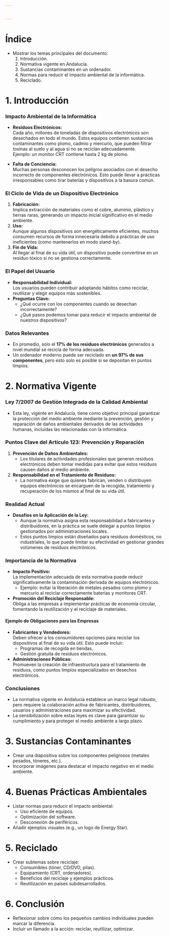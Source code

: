 ```yaml
---


---
```


<h1 id="índice"><strong>Índice</strong></h1>
<ul>
<li>Mostrar los temas principales del documento:
<ol>
<li>Introducción.</li>
<li>Normativa vigente en Andalucía.</li>
<li>Sustancias contaminantes en un ordenador.</li>
<li>Normas para reducir el impacto ambiental de la informática.</li>
<li>Reciclado.</li>
</ol>
</li>
</ul>
<h1 id="introducción"><strong>1. Introducción</strong></h1>
<h3 id="impacto-ambiental-de-la-informática"><strong>Impacto Ambiental de la Informática</strong></h3>
<ul>
<li>
<p><strong>Residuos Electrónicos:</strong><br>
Cada año, millones de toneladas de dispositivos electrónicos son desechados en todo el mundo. Estos equipos contienen sustancias contaminantes como plomo, cadmio y mercurio, que pueden filtrar toxinas al suelo y al agua si no se reciclan adecuadamente.<br>
Ejemplo: un monitor CRT contiene hasta 2 kg de plomo.</p>
</li>
<li>
<p><strong>Falta de Conciencia:</strong><br>
Muchas personas desconocen los peligros asociados con el desecho incorrecto de componentes electrónicos. Esto puede llevar a prácticas irresponsables como tirar baterías y dispositivos a la basura común.</p>
</li>
</ul>
<h3 id="el-ciclo-de-vida-de-un-dispositivo-electrónico"><strong>El Ciclo de Vida de un Dispositivo Electrónico</strong></h3>
<ol>
<li><strong>Fabricación:</strong><br>
Implica extracción de materiales como el cobre, aluminio, plástico y tierras raras, generando un impacto inicial significativo en el medio ambiente.</li>
<li><strong>Uso:</strong><br>
Aunque algunos dispositivos son energéticamente eficientes, muchos consumen recursos de forma innecesaria debido a prácticas de uso ineficientes (como mantenerlos en modo stand-by).</li>
<li><strong>Fin de Vida:</strong><br>
Al llegar al final de su vida útil, un dispositivo puede convertirse en un residuo tóxico si no se gestiona correctamente.</li>
</ol>
<h3 id="el-papel-del-usuario"><strong>El Papel del Usuario</strong></h3>
<ul>
<li><strong>Responsabilidad Individual:</strong><br>
Los usuarios pueden contribuir adoptando hábitos como reciclar, reutilizar y elegir equipos más sostenibles.</li>
<li><strong>Preguntas Clave:</strong>
<ul>
<li>¿Qué ocurre con los componentes cuando se desechan incorrectamente?</li>
<li>¿Qué pasos podemos tomar para reducir el impacto ambiental de nuestros dispositivos?</li>
</ul>
</li>
</ul>
<h3 id="datos-relevantes"><strong>Datos Relevantes</strong></h3>
<ul>
<li>En promedio, solo el <strong>17% de los residuos electrónicos</strong> generados a nivel mundial se recicla de forma adecuada.</li>
<li>Un ordenador moderno puede ser reciclado en <strong>un 97% de sus componentes</strong>, pero esto solo es posible si se depositan en puntos limpios.</li>
</ul>
<h1 id="normativa-vigente"><strong>2. Normativa Vigente</strong></h1>
<h3 id="ley-72007-de-gestión-integrada-de-la-calidad-ambiental"><strong>Ley 7/2007 de Gestión Integrada de la Calidad Ambiental</strong></h3>
<ul>
<li>Esta ley, vigente en Andalucía, tiene como objetivo principal garantizar la protección del medio ambiente mediante la prevención, gestión y reparación de daños ambientales derivados de las actividades humanas, incluidas las relacionadas con la informática.</li>
</ul>
<h3 id="puntos-clave-del-artículo-123-prevención-y-reparación"><strong>Puntos Clave del Artículo 123: Prevención y Reparación</strong></h3>
<ol>
<li><strong>Prevención de Daños Ambientales:</strong>
<ul>
<li>Los titulares de actividades profesionales que generen residuos electrónicos deben tomar medidas para evitar que estos residuos causen daños al medio ambiente.</li>
</ul>
</li>
<li><strong>Responsabilidad en el Tratamiento de Residuos:</strong>
<ul>
<li>La normativa exige que quienes fabrican, venden o distribuyen equipos electrónicos se encarguen de la recogida, tratamiento y recuperación de los mismos al final de su vida útil.</li>
</ul>
</li>
</ol>
<h3 id="realidad-actual"><strong>Realidad Actual</strong></h3>
<ul>
<li><strong>Desafíos en la Aplicación de la Ley:</strong>
<ul>
<li>Aunque la normativa asigna esta responsabilidad a fabricantes y distribuidores, en la práctica se suele delegar a puntos limpios gestionados por administraciones locales.</li>
<li>Estos puntos limpios están diseñados para residuos domésticos, no industriales, lo que puede limitar su efectividad en gestionar grandes volúmenes de residuos electrónicos.</li>
</ul>
</li>
</ul>
<h3 id="importancia-de-la-normativa"><strong>Importancia de la Normativa</strong></h3>
<ul>
<li><strong>Impacto Positivo:</strong><br>
La implementación adecuada de esta normativa puede reducir significativamente la contaminación derivada de equipos electrónicos.
<ul>
<li>Ejemplo: evitar la liberación de metales pesados como plomo y mercurio al reciclar correctamente baterías y monitores CRT.</li>
</ul>
</li>
<li><strong>Promoción del Reciclaje Responsable:</strong><br>
Obliga a las empresas a implementar prácticas de economía circular, fomentando la reutilización y el reciclaje de materiales.</li>
</ul>
<h4 id="ejemplo-de-obligaciones-para-las-empresas"><strong>Ejemplo de Obligaciones para las Empresas</strong></h4>
<ul>
<li><strong>Fabricantes y Vendedores:</strong><br>
Deben ofrecer a los consumidores opciones para reciclar los dispositivos al final de su vida útil. Esto puede incluir:
<ul>
<li>Programas de recogida en tiendas.</li>
<li>Gestión gratuita de residuos electrónicos.</li>
</ul>
</li>
<li><strong>Administraciones Públicas:</strong><br>
Promueven la creación de infraestructura para el tratamiento de residuos, como puntos limpios especializados en desechos electrónicos.</li>
</ul>
<h3 id="conclusiones"><strong>Conclusiones</strong></h3>
<ul>
<li>La normativa vigente en Andalucía establece un marco legal robusto, pero requiere la colaboración activa de fabricantes, distribuidores, usuarios y administraciones para maximizar su efectividad.</li>
<li>La sensibilización sobre estas leyes es clave para garantizar su cumplimiento y para proteger el medio ambiente a largo plazo.</li>
</ul>
<h1 id="sustancias-contaminantes"><strong>3. Sustancias Contaminantes</strong></h1>
<ul>
<li>Crear una diapositiva sobre los componentes peligrosos (metales pesados, tóneres, etc.).</li>
<li>Incorporar imágenes para destacar el impacto negativo en el medio ambiente.</li>
</ul>
<h1 id="buenas-prácticas-ambientales"><strong>4. Buenas Prácticas Ambientales</strong></h1>
<ul>
<li>Listar normas para reducir el impacto ambiental:
<ul>
<li>Uso eficiente de equipos.</li>
<li>Optimización del software.</li>
<li>Desconexión de periféricos.</li>
</ul>
</li>
<li>Añadir ejemplos visuales (e.g., un logo de Energy Star).</li>
</ul>
<h1 id="reciclado"><strong>5.  Reciclado</strong></h1>
<ul>
<li>Crear subtemas sobre reciclaje:
<ul>
<li>Consumibles (tóner, CD/DVD, pilas).</li>
<li>Equipamiento (CRT, ordenadores).</li>
<li>Beneficios del reciclaje y ejemplos prácticos.</li>
<li>Reutilización en países subdesarrollados.</li>
</ul>
</li>
</ul>
<h1 id="conclusión"><strong>6. Conclusión</strong></h1>
<ul>
<li>Reflexionar sobre cómo los pequeños cambios individuales pueden marcar la diferencia.</li>
<li>Incluir un llamado a la acción: reciclar, reutilizar, optimizar.</li>
</ul>

